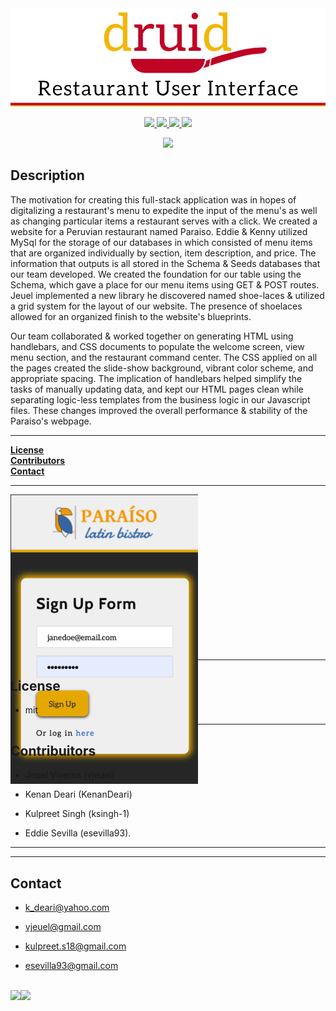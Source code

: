 <a align="center">
   <img src="public/img/readMeLogo.jpg" width="600px">
</a>
<p align="center">
  <a href="https://github.com/vjeuel">
    <img src="https://img.shields.io/badge/Author%3A-Jeuel%20Viveros-blue"/>
  </a>
  <a href="https://github.com/KenanDeari">
    <img src="https://img.shields.io/badge/Author%3A-Kenan%20Deari-blue"/>
  </a>
  <a href="https://github.com/ksingh-1">
    <img src="https://img.shields.io/badge/Author%3A-Kulpreet%20Singh-blue"/>
  </a>
  <a href="https://github.com/esevilla93">
    <img src="https://img.shields.io/badge/Author%3A-Eddie%20Sevilla-blue"/>
  </a>
</p>

<p align="center" >
  <img src="https://img.shields.io/badge/Release%20Version%20-1.1-orange"/>
</p>

## Description

The motivation for creating this full-stack application was in hopes of digitalizing a restaurant's menu to expedite the input of the menu's as well as changing particular items a restaurant serves with a click. We created a website for a Peruvian restaurant named Paraiso. Eddie & Kenny utilized MySql for the storage of our databases in which consisted of menu items that are organized individually by section, item description, and price. The information that outputs is all stored in the Schema & Seeds databases that our team developed. We created the foundation for our table using the Schema, which gave a place for our menu items using GET & POST routes. Jeuel implemented a new library he discovered named shoe-laces & utilized a grid system for the layout of our website. The presence of shoelaces allowed for an organized finish to the website's blueprints. 

Our team collaborated & worked together on generating HTML using handlebars, and CSS documents to populate the welcome screen, view menu section, and the restaurant command center. The CSS applied on all the pages created the slide-show background, vibrant color scheme, and appropriate spacing. The implication of handlebars helped simplify the tasks of manually updating data, and kept our HTML pages clean while separating logic-less templates from the business logic in our Javascript files. These changes improved the overall performance & stability of the Paraiso's webpage.
</p>


<hr>

**[License](#License)**</br>
**[Contributors](#Contributors)**<br>
**[Contact](#Contact)**<br>


<hr>



 <p align="auto" margin="50px" style="width:300px;height:250px;">
  <a>
    <img src="public/img/sign-up.png"/></>
    <a>

 </p>
<hr>

## License
* mit

<hr>

## Contribuitors

* Jeuel Viveros (vjeuel)

* Kenan Deari (KenanDeari)

* Kulpreet Singh (ksingh-1)

* Eddie Sevilla (esevilla93). 

<hr>

<hr>

## Contact

* k_deari@yahoo.com

* vjeuel@gmail.com

* kulpreet.s18@gmail.com

* esevilla93@gmail.com
<br>

<img src="https://avatars2.githubusercontent.com/u/26153956?v=4" class="profile" align="left" height="120">

<img src="https://avatars3.githubusercontent.com/u/61893505?v=4" class="profile" align="left" height="100">